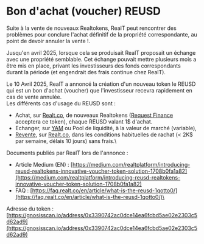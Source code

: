 # Bon d'achat (voucher) REUSD

Suite à la vente de nouveaux Realtokens, RealT peut rencontrer des problèmes pour conclure l'achat définitif de la propriété correspondante, au point de devoir annuler la vente !.

Jusqu'en avril 2025, lorsque cela se produisait RealT proposait un échange avec une propriété semblable. Cet échange pouvait mettre plusieurs mois a être mis en place, privant les investisseurs des fonds correspondants durant la période (et engendrait des frais continue chez RealT).

Le 10 Avril 2025, RealT a annoncé la création d'un nouveau token le REUSD qui est un bon d'achat (voucher) que  l'investisseur recevra rapidement en cas de vente annulée. \
Les différents cas d'usage du REUSD sont :&#x20;

* Achat, sur [Realt.co](https://realt.co/), de nouveaux Realtokens ([Request Finance](acheter-des-realtokens/paiement-avec-request-finance.md) acceptera ce token), chaque REUSD valant 1$ d'achat.
* Echanger, sur [YAM](../defi-realt/dex-swap/yam.md) ou Pool de liquidité, à la valeur de marché (variable),
* [Revente](vendre-ses-realtokens.md), sur [Realt.co](https://realt.co/), dans les conditions habituelles de rachat (< 2K$ par semaine, délais 10 jours) sans frais.\


&#x20;Documents publiés par RealT lors de l'annonce :

* Article Medium (EN) : [https://medium.com/realtplatform/introducing-reusd-realtokens-innovative-voucher-token-solution-1708b0fa1a82](https://medium.com/realtplatform/introducing-reusd-realtokens-innovative-voucher-token-solution-1708b0fa1a82)
* FAQ : [https://faq.realt.co/en/article/what-is-the-reusd-1qotto0/](https://faq.realt.co/en/article/what-is-the-reusd-1qotto0/)\


Adresse du token : [https://gnosisscan.io/address/0x3390742ac0dce14ea6fcbd5ae02e2303c5d62ad9](https://gnosisscan.io/address/0x3390742ac0dce14ea6fcbd5ae02e2303c5d62ad9)

